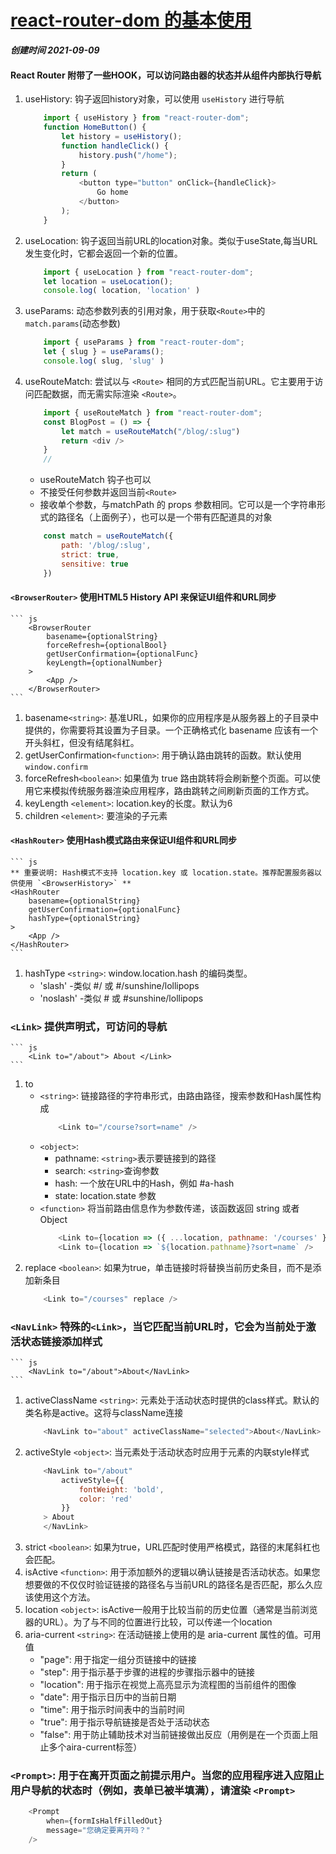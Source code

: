 # [react-router-dom 的基本使用](https://segmentfault.com/a/1190000039190541)
***创建时间 2021-09-09***

#### React Router 附带了一些HOOK，可以访问路由器的状态并从组件内部执行导航
1.  useHistory: 钩子返回history对象，可以使用 `useHistory` 进行导航
    ``` js
        import { useHistory } from "react-router-dom";
        function HomeButton() {
            let history = useHistory();
            function handleClick() {
                history.push("/home");
            }
            return (
                <button type="button" onClick={handleClick}>
                    Go home
                </button>
            );
        }
    ```
2.  useLocation: 钩子返回当前URL的location对象。类似于useState,每当URL发生变化时，它都会返回一个新的位置。
    ``` js
        import { useLocation } from "react-router-dom";
        let location = useLocation();
        console.log( location, 'location' )
    ```
3.  useParams: 动态参数列表的引用对象，用于获取`<Route>`中的 `match.params`(动态参数)
    ``` js
        import { useParams } from "react-router-dom";
        let { slug } = useParams();
        console.log( slug, 'slug' )
    ```
4.  useRouteMatch: 尝试以与 `<Route>` 相同的方式匹配当前URL。它主要用于访问匹配数据，而无需实际渲染 `<Route>`。
    ``` js
        import { useRouteMatch } from "react-router-dom";
        const BlogPost = () => {
            let match = useRouteMatch("/blog/:slug")
            return <div />
        }
        // 
    ```
    + useRouteMatch 钩子也可以
    + 不接受任何参数并返回当前`<Route>`
    + 接收单个参数，与matchPath 的 props 参数相同。它可以是一个字符串形式的路径名（上面例子），也可以是一个带有匹配道具的对象
    ``` js
        const match = useRouteMatch({
            path: '/blog/:slug',
            strict: true,
            sensitive: true
        })
    ```


#### `<BrowserRouter>` 使用HTML5 History API 来保证UI组件和URL同步
    ``` js
        <BrowserRouter
            basename={optionalString}
            forceRefresh={optionalBool}
            getUserConfirmation={optionalFunc}
            keyLength={optionalNumber}
        >
            <App />
        </BrowserRouter>
    ```
1.  basename`<string>`: 基准URL，如果你的应用程序是从服务器上的子目录中提供的，你需要将其设置为子目录。一个正确格式化 basename 应该有一个开头斜杠，但没有结尾斜杠。
2.  getUserConfirmation`<function>`: 用于确认路由跳转的函数。默认使用 `window.confirm`
3.  forceRefresh`<boolean>`: 如果值为 true 路由跳转将会刷新整个页面。可以使用它来模拟传统服务器渲染应用程序，路由跳转之间刷新页面的工作方式。
4.  keyLength `<element>`: location.key的长度。默认为6
5.  children `<element>`: 要渲染的子元素


#### `<HashRouter>` 使用Hash模式路由来保证UI组件和URL同步
    ``` js
    ** 重要说明: Hash模式不支持 location.key 或 location.state。推荐配置服务器以供使用 `<BrowserHistory>` **
    <HashRouter
        basename={optionalString}
        getUserConfirmation={optionalFunc}
        hashType={optionalString}
    >
        <App />
    </HashRouter>
    ```
1.  hashType `<string>`: window.location.hash 的编码类型。
    + 'slash'       -类似 #/ 或 #/sunshine/lollipops
    + 'noslash'     -类似 # 或 #sunshine/lollipops


### `<Link>` 提供声明式，可访问的导航
    ``` js
        <Link to="/about"> About </Link>
    ```
1.  to
    + `<string>`: 链接路径的字符串形式，由路由路径，搜索参数和Hash属性构成
        ``` js
            <Link to="/course?sort=name" />
        ```
    + `<object>`:
        + pathname: `<string>`表示要链接到的路径
        + search: `<string>`查询参数
        + hash: 一个放在URL中的Hash，例如 #a-hash
        + state: location.state 参数
    + `<function>` 将当前路由信息作为参数传递，该函数返回 string 或者 Object
        ``` js
            <Link to={location => ({ ...location, pathname: '/courses' })} />
            <Link to={location => `${location.pathname}?sort=name` />
        ```
2.  replace `<boolean>`: 如果为true，单击链接时将替换当前历史条目，而不是添加新条目
    ``` js
        <Link to="/courses" replace />
    ```


### `<NavLink>` 特殊的`<Link>`，当它匹配当前URL时，它会为当前处于激活状态链接添加样式
    ``` js
        <NavLink to="/about">About</NavLink>
    ```
1.  activeClassName `<string>`: 元素处于活动状态时提供的class样式。默认的类名称是active。这将与className连接
    ``` js
        <NavLink to="about" activeClassName="selected">About</NavLink>
    ```
2.  activeStyle `<object>`: 当元素处于活动状态时应用于元素的内联style样式
    ``` js
        <NavLink to="/about"
            activeStyle={{
                fontWeight: 'bold',
                color: 'red'
            }}
        > About
        </NavLink>
    ```
3.  strict `<boolean>`: 如果为true，URL匹配时使用严格模式，路径的末尾斜杠也会匹配。
4.  isActive `<function>`: 用于添加额外的逻辑以确认链接是否活动状态。如果您想要做的不仅仅时验证链接的路径名与当前URL的路径名是否匹配，那么久应该使用这个方法。
5.  location `<object>`: isActive一般用于比较当前的历史位置（通常是当前浏览器的URL）。为了与不同的位置进行比较，可以传递一个location
6.  aria-current `<string>`: 在活动链接上使用的是 aria-current 属性的值。可用值
    + "page":       用于指定一组分页链接中的链接
    + "step":       用于指示基于步骤的进程的步骤指示器中的链接
    + "location":   用于指示在视觉上高亮显示为流程图的当前组件的图像   
    + "date":       用于指示日历中的当前日期
    + "time":       用于指示时间表中的当前时间
    + "true":       用于指示导航链接是否处于活动状态
    + "false":      用于防止辅助技术对当前链接做出反应（用例是在一个页面上阻止多个aira-current标签）


### `<Prompt>`: 用于在离开页面之前提示用户。当您的应用程序进入应阻止用户导航的状态时（例如，表单已被半填满），请渲染 `<Prompt>`
``` js
    <Prompt
        when={formIsHalfFilledOut}
        message="您确定要离开吗？"
    />
```



